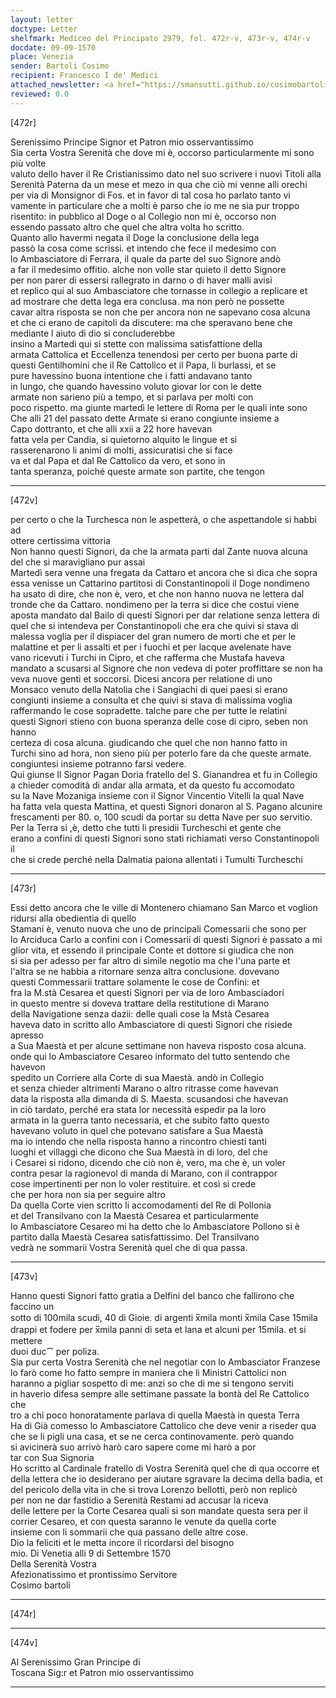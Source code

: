 ```yaml
---
layout: letter
doctype: Letter
shelfmark: Mediceo del Principato 2979, fol. 472r-v, 473r-v, 474r-v
docdate: 09-09-1570
place: Venezia
sender: Bartoli Cosimo
recipient: Francesco I de' Medici
attached_newsletter: <a href="https://smansutti.github.io/cosimobartoli/texts/3080_204/">3080_204</a>
reviewed: 0.0
---
```


[472r]  
  
  
Serenissimo Principe Signor et Patron mio osservantissimo  
Sia certa Vostra Serenità che dove mi è, occorso particularmente mi sono più volte  
valuto dello haver il Re Cristianissimo dato nel suo scrivere i nuovi Titoli alla  
Serenità Paterna da un mese et mezo in qua che ciò mi venne alli orechi  
per via di Monsignor di Fos. et in favor di tal cosa ho parlato tanto vi  
vamente in particulare che a molti è parso che io me ne sia pur troppo  
risentito: in pubblico al Doge o al Collegio non mi è, occorso non  
essendo passato altro che quel che altra volta ho scritto.  
Quanto allo havermi negata il Doge la conclusione della lega  
passò la cosa come scrissi. et intendo che fece il medesimo con  
lo Ambasciatore di Ferrara, il quale da parte del suo Signore andò  
a far il medesimo offitio. alche non volle star quieto il detto Signore  
per non parer di essersi rallegrato in darno o di haver malli avisi  
et replico qui al suo Ambasciatore che tornasse in collegio a replicare et  
ad mostrare che detta lega era conclusa. ma non però ne possette  
cavar altra risposta se non che per ancora non ne sapevano cosa alcuna  
et che ci erano de capitoli da discutere: ma che speravano bene che  
mediante l aiuto di dio si concluderebbe  
insino a Martedi qui si stette con malissima satisfattione della  
armata Cattolica et Eccellenza tenendosi per certo per buona parte di  
questi Gentilhomini che il Re Cattolico et il Papa, li burlassi, et se  
pure havessino buona intentione che i fatti andavano tanto  
in lungo, che quando havessino voluto giovar lor con le dette  
armate non sarieno più a tempo, et si parlava per molti con  
poco rispetto. ma giunte martedì le lettere di Roma per le quali inte sono  
Che alli 21 del passato dette Armate si erano congiunte insieme a  
Capo dottranto, et che alli xxii a 22 hore havevan  
fatta vela per Candia, si quietorno alquito le lingue et si  
rasserenarono li animi di molti, assicuratisi che si face  
va et dal Papa et dal Re Cattolico da vero, et sono in  
tanta speranza, poiché queste armate son partite, che tengon  
  
---  

[472v]  
  
  
per certo o che la Turchesca non le aspetterà, o che aspettandole si habbi ad  
ottere certissima vittoria  
Non hanno questi Signori, da che la armata parti dal Zante nuova alcuna  
del che si maravigliano pur assai  
Martedì sera venne una fregata da Cattaro et ancora che si dica che sopra  
essa venisse un Cattarino partitosi di Constantinopoli il Doge nondimeno  
ha usato di dire, che non è, vero, et che non hanno nuova ne lettera dal  
tronde che da Cattaro. nondimeno per la terra si dice che costui viene  
aposta mandato dal Bailo di questi Signori per dar relatione senza lettera di  
quel che si intendeva per Constantinopoli che era che quivi si stava di  
malessa voglia per il dispiacer del gran numero de morti che et per le  
malattine et per li assalti et per i fuochi et per lacque avelenate have  
vano ricevuti i Turchi in Cipro, et che rafferma che Mustafa haveva  
mandato a scusarsi al Signore che non vedeva di poter proffittare se non ha  
veva nuove genti et soccorsi. Dicesi ancora per relatione di uno  
Monsaco venuto della Natolia che i Sangiachi di quei paesi si erano  
congiunti insieme a consulta et che quivi si stava di malissima voglia  
raffermando le cose sopradette. talche pare che per tutte le relatini  
questi Signori stieno con buona speranza delle cose di cipro, seben non hanno  
certeza di cosa alcuna. giudicando che quel che non hanno fatto in  
Turchi sino ad hora, non sieno più per poterlo fare da che queste armate.  
congiuntesi insieme potranno farsi vedere.  
Qui giunse Il Signor Pagan Doria fratello del S. Gianandrea et fu in Collegio  
a chieder comodità di andar alla armata, et da questo fu accomodato  
su la Nave Mozaniga insieme con il Signor Vincentio Vitelli la qual Nave  
ha fatta vela questa Mattina, et questi Signori donaron al S. Pagano alcunire  
frescamenti per 80. o, 100 scudi da portar su detta Nave per suo servitio.  
Per la Terra si ,è, detto che tutti li presidii Turcheschi et gente che  
erano a confini di questi Signori sono stati richiamati verso Constantinopoli il  
che si crede perché nella Dalmatia paiona allentati i Tumulti Turcheschi  
  
---  

[473r]  
  
  
Essi detto ancora che le ville di Montenero chiamano San Marco et voglion  
ridursi alla obedientia di quello  
Stamani è, venuto nuova che uno de principali Comessarii che sono per  
lo Arciduca Carlo a confini con i Comessarii di questi Signori è passato a mi  
glior vita, et essendo il principale Conte et dottore si giudica che non  
si sia per adesso per far altro di simile negotio ma che l'una parte et  
l'altra se ne habbia a ritornare senza altra conclusione. dovevano  
questi Commessarii trattare solamente le cose de Confini: et  
fra la M.stà Cesarea et questi Signori per via de loro Ambasciadori  
in questo mentre si doveva trattare della restitutione di Marano  
della Navigatione senza dazii: delle quali cose la Mstà Cesarea  
haveva dato in scritto allo Ambasciatore di questi Signori che risiede apresso  
a Sua Maestà et per alcune settimane non haveva risposto cosa alcuna.  
onde qui lo Ambasciatore Cesareo informato del tutto sentendo che havevon  
spedito un Corriere alla Corte di sua Maestà. andò in Collegio  
et senza chieder altrimenti Marano o altro ritrasse come havevan  
data la risposta alla dimanda di S. Maesta. scusandosi che havevan  
in ciò tardato, perché era stata lor necessità espedir pa la loro  
armata in la guerra tanto necessaria, et che subito fatto questo  
havevano voluto in quel che potevano satisfare a Sua Maestà  
ma io intendo che nella risposta hanno a rincontro chiesti tanti  
luoghi et villaggi che dicono che Sua Maestà in di loro, del che  
i Cesarei si ridono, dicendo che ciò non è, vero, ma che è, un voler  
contra pesar la ragionevol di manda di Marano, con il contrappor  
cose impertinenti per non lo voler restituire. et così si crede  
che per hora non sia per seguire altro  
Da quella Corte vien scritto li accomodamenti del Re di Pollonia  
et del Transilvano con la Maestà Cesarea et particularmente  
lo Ambasciatore Cesareo mi ha detto che lo Ambasciatore Pollono si è  
partito dalla Maestà Cesarea satisfattissimo. Del Transilvano  
vedrà ne sommarii Vostra Serenità quel che di qua passa.  
  
---  

[473v]  
  
  
Hanno questi Signori fatto gratia a Delfini del banco che fallirono che faccino un  
sotto di 100mila scudi, 40 di Gioie. di argenti x̅mila monti x̅mila Case 15mila  
drappi et fodere per x̅mila panni di seta et lana et alcuni per 15mila. et si mettere  
duoi duc⁀ per poliza.  
Sia pur certa Vostra Serenità che nel negotiar con lo Ambasciator Franzese  
lo farò come ho fatto sempre in maniera che li Ministri Cattolici non  
haranno a pigliar sospetto di me: anzi so che di me si tengono serviti  
in haverio difesa sempre alle settimane passate la bontà del Re Cattolico che  
tro a chi poco honoratamente parlava di quella Maestà in questa Terra  
Ha di Già comesso lo Ambasciatore Cattolico che deve venir a riseder qua  
che se li pigli una casa, et se ne cerca continovamente. però quando  
si avicinerà suo arrivò harò caro sapere come mi harò a por  
tar con Sua Signoria  
Ho scritto al Cardinale fratello di Vostra Serenità quel che di qua occorre et  
della lettera che io desiderano per aiutare sgravare la decima della badia, et  
del pericolo della vita in che si trova Lorenzo bellotti, però non replicò  
per non ne dar fastidio a Serenità Restami ad accusar la riceva  
delle lettere per la Corte Cesarea quali si son mandate questa sera per il  
corrier Cesareo, et con questa saranno le venute da quella corte  
insieme con li sommarii che qua passano delle altre cose.  
Dio la feliciti et le metta incore il ricordarsi del bisogno  
mio. Di Venetia alli 9 di Settembre 1570  
Della Serenità Vostra  
Afezionatissimo et prontissimo Servitore  
Cosimo bartoli  
  
---  

[474r]  
  
  
  
---  

[474v]  
  
  
Al Serenissimo Gran Principe di  
Toscana Sig:r et Patron mio osservantissimo  
  
---  

